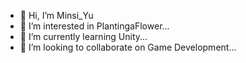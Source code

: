- 👋 Hi, I’m Minsi_Yu
- 🌱 I’m interested in PlantingaFlower...
- 👀 I’m currently learning Unity...
- 💞️ I’m looking to collaborate on Game Development...

